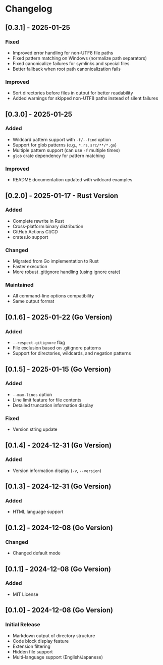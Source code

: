# Changelog

## [0.3.1] - 2025-01-25

### Fixed
- Improved error handling for non-UTF8 file paths
- Fixed pattern matching on Windows (normalize path separators)
- Fixed canonicalize failures for symlinks and special files
- Better fallback when root path canonicalization fails

### Improved
- Sort directories before files in output for better readability
- Added warnings for skipped non-UTF8 paths instead of silent failures

## [0.3.0] - 2025-01-25

### Added
- Wildcard pattern support with `-f/--find` option
- Support for glob patterns (e.g., `*.rs`, `src/**/*.go`)
- Multiple pattern support (can use `-f` multiple times)
- `glob` crate dependency for pattern matching

### Improved
- README documentation updated with wildcard examples

## [0.2.0] - 2025-01-17 - Rust Version

### Added
- Complete rewrite in Rust
- Cross-platform binary distribution
- GitHub Actions CI/CD
- crates.io support

### Changed
- Migrated from Go implementation to Rust
- Faster execution
- More robust .gitignore handling (using ignore crate)

### Maintained
- All command-line options compatibility
- Same output format

## [0.1.6] - 2025-01-22 (Go Version)

### Added
- `--respect-gitignore` flag
- File exclusion based on .gitignore patterns
- Support for directories, wildcards, and negation patterns

## [0.1.5] - 2025-01-15 (Go Version)

### Added
- `--max-lines` option
- Line limit feature for file contents
- Detailed truncation information display

### Fixed
- Version string update

## [0.1.4] - 2024-12-31 (Go Version)

### Added
- Version information display (`-v`, `--version`)

## [0.1.3] - 2024-12-31 (Go Version)

### Added
- HTML language support

## [0.1.2] - 2024-12-08 (Go Version)

### Changed
- Changed default mode

## [0.1.1] - 2024-12-08 (Go Version)

### Added
- MIT License

## [0.1.0] - 2024-12-08 (Go Version)

### Initial Release
- Markdown output of directory structure
- Code block display feature
- Extension filtering
- Hidden file support
- Multi-language support (English/Japanese)